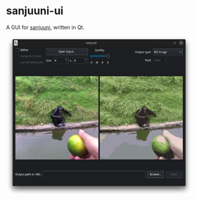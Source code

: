 # sanjuuni-ui
A GUI for [sanjuuni](https://github.com/MCJack123/sanjuuni), written in Qt.

![screenshot](screenshot.png)
